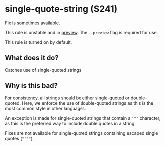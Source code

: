 # single-quote-string (S241)
Fix is sometimes available.

This rule is unstable and in [preview](../preview.md). The `--preview` flag is required for use.

This rule is turned on by default.

## What does it do?
Catches use of single-quoted strings.

## Why is this bad?
For consistency, all strings should be either single-quoted or double-quoted.
Here, we enforce the use of double-quoted strings as this is the most common
style in other languages.

An exception is made for single-quoted strings that contain a `'"'` character,
as this is the preferred way to include double quotes in a string.

Fixes are not available for single-quoted strings containing escaped single
quotes (`"''"`).
